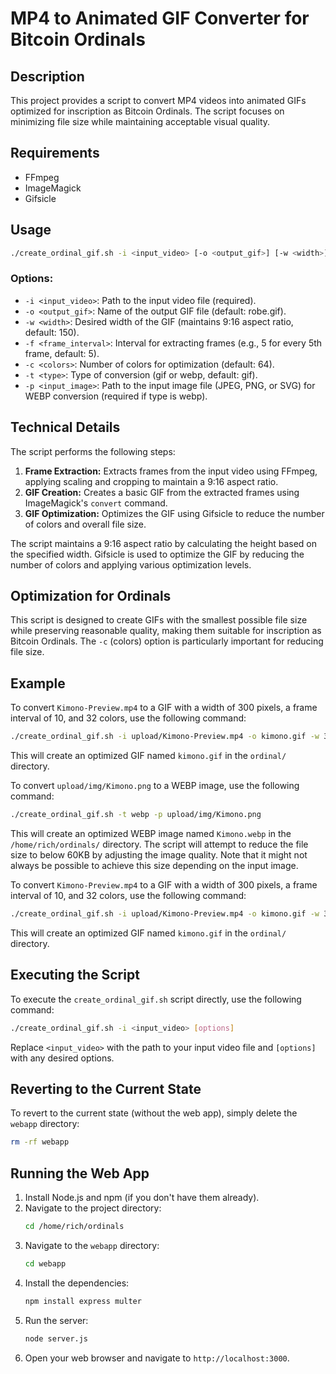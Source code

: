 # MP4 to Animated GIF Converter for Bitcoin Ordinals

## Description
This project provides a script to convert MP4 videos into animated GIFs optimized for inscription as Bitcoin Ordinals. The script focuses on minimizing file size while maintaining acceptable visual quality.

## Requirements
*   FFmpeg
*   ImageMagick
*   Gifsicle

## Usage
```bash
./create_ordinal_gif.sh -i <input_video> [-o <output_gif>] [-w <width>] [-f <frame_interval>] [-c <colors>]
```

### Options:
*   `-i <input_video>`: Path to the input video file (required).
*   `-o <output_gif>`: Name of the output GIF file (default: robe.gif).
*   `-w <width>`: Desired width of the GIF (maintains 9:16 aspect ratio, default: 150).
*   `-f <frame_interval>`: Interval for extracting frames (e.g., 5 for every 5th frame, default: 5).
*   `-c <colors>`: Number of colors for optimization (default: 64).
*   `-t <type>`: Type of conversion (gif or webp, default: gif).
*   `-p <input_image>`: Path to the input image file (JPEG, PNG, or SVG) for WEBP conversion (required if type is webp).

## Technical Details
The script performs the following steps:
1.  **Frame Extraction:** Extracts frames from the input video using FFmpeg, applying scaling and cropping to maintain a 9:16 aspect ratio.
2.  **GIF Creation:** Creates a basic GIF from the extracted frames using ImageMagick's `convert` command.
3.  **GIF Optimization:** Optimizes the GIF using Gifsicle to reduce the number of colors and overall file size.

The script maintains a 9:16 aspect ratio by calculating the height based on the specified width. Gifsicle is used to optimize the GIF by reducing the number of colors and applying various optimization levels.

## Optimization for Ordinals
This script is designed to create GIFs with the smallest possible file size while preserving reasonable quality, making them suitable for inscription as Bitcoin Ordinals. The `-c` (colors) option is particularly important for reducing file size.

## Example
To convert `Kimono-Preview.mp4` to a GIF with a width of 300 pixels, a frame interval of 10, and 32 colors, use the following command:
```bash
./create_ordinal_gif.sh -i upload/Kimono-Preview.mp4 -o kimono.gif -w 300 -f 10 -c 32
```
This will create an optimized GIF named `kimono.gif` in the `ordinal/` directory.

To convert `upload/img/Kimono.png` to a WEBP image, use the following command:
```bash
./create_ordinal_gif.sh -t webp -p upload/img/Kimono.png
```
This will create an optimized WEBP image named `Kimono.webp` in the `/home/rich/ordinals/` directory. The script will attempt to reduce the file size to below 60KB by adjusting the image quality. Note that it might not always be possible to achieve this size depending on the input image.

To convert `Kimono-Preview.mp4` to a GIF with a width of 300 pixels, a frame interval of 10, and 32 colors, use the following command:
```bash
./create_ordinal_gif.sh -i upload/Kimono-Preview.mp4 -o kimono.gif -w 300 -f 10 -c 32 -t gif
```
This will create an optimized GIF named `kimono.gif` in the `ordinal/` directory.

## Executing the Script

To execute the `create_ordinal_gif.sh` script directly, use the following command:

```bash
./create_ordinal_gif.sh -i <input_video> [options]
```

Replace `<input_video>` with the path to your input video file and `[options]` with any desired options.

## Reverting to the Current State

To revert to the current state (without the web app), simply delete the `webapp` directory:

```bash
rm -rf webapp
```

## Running the Web App

1.  Install Node.js and npm (if you don't have them already).
2.  Navigate to the project directory:
    ```bash
    cd /home/rich/ordinals
    ```
3.  Navigate to the `webapp` directory:
    ```bash
    cd webapp
    ```
4.  Install the dependencies:
    ```bash
    npm install express multer
    ```
5.  Run the server:
    ```bash
    node server.js
    ```
6.  Open your web browser and navigate to `http://localhost:3000`.
